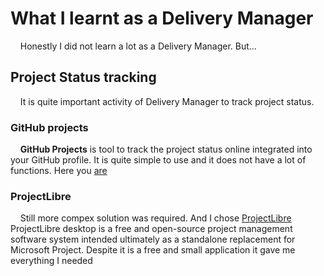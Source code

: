 # What I learnt as a Delivery Manager
&nbsp;&nbsp;&nbsp; Honestly I did not learn a lot as a Delivery Manager. But...

## Project Status tracking
&nbsp;&nbsp;&nbsp; It is quite important activity of Delivery Manager to track project status.

### GitHub projects
&nbsp;&nbsp;&nbsp; **GitHub Projects** is tool to track the project status online integrated into your GitHub profile.
It is quite simple to use and it does not have a lot of functions. 
Here you [are](https://github.com/dimanikulin/fva/projects/3)

### ProjectLibre
&nbsp;&nbsp;&nbsp; Still more compex solution was required. 
And I chose [ProjectLibre](https://www.projectlibre.com/product/1-alternative-microsoft-project-open-source)
ProjectLibre desktop is a free and open-source project management software system intended ultimately as a standalone replacement for Microsoft Project.
Despite it is a free and small application it gave me everything I needed 
